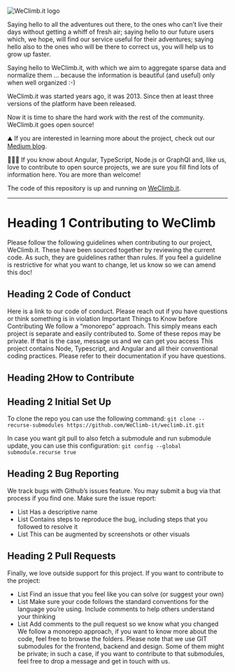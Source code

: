 ![WeClimb.it logo](https://i.ibb.co/19wjNbJ/github-readme.png)

Saying hello to all the adventures out there, to the ones who can’t live their days without getting a whiff of fresh air; saying hello to our future users which, we hope, will find our service useful for their adventures; saying hello also to the ones who will be there to correct us, you will help us to grow up faster.

Saying hello to WeClimb.it, with which we aim to aggregate sparse data and normalize them … because the information is beautiful (and useful) only when well organized :-)

WeClimb.it was started years ago, it was 2013. Since then at least three versions of the platform have been released.

Now it is time to share the hard work with the rest of the community. WeClimb.it goes open source!

⛰️ If you are interested in learning more about the project, check out our [Medium blog](https://medium.com/weclimb-it).

👩🏼‍💻 If you know about Angular, TypeScript, Node.js or GraphQl and, like us, love to contribute to open source projects, we are sure you fill find lots of information here. You are more than welcome!

The code of this repository is up and running on [WeClimb.it](https://www.weclimb.it).

---
# Heading 1 Contributing to WeClimb
Please follow the following guidelines when contributing to our project, WeClimb.it. These have been sourced together by reviewing the current code. As such, they are guidelines rather than rules. If you feel a guideline is restrictive for what you want to change, let us know so we can amend this doc!
## Heading 2 Code of Conduct
Here is a link to our code of conduct. Please reach out if you have questions or think something is in violation
Important Things to Know before Contributing
We follow a “monorepo” approach. This simply means each project is separate and easily contributed to.
Some of these repos may be private. If that is the case, message us and we can get you access
This project contains Node, Typescript, and Angular and all their conventional coding practices. Please refer to their documentation if you have questions.
## Heading 2How to Contribute
## Heading 2 Initial Set Up
To clone the repo you can use the following command:
`git clone --recurse-submodules https://github.com/WeClimb-it/weclimb.it.git`

In case you want git pull to also fetch a submodule and run submodule update, you can use this configuration:
`git config --global submodule.recurse true`
## Heading 2 Bug Reporting
We track bugs with Github’s issues feature. You may submit a bug via that process if you find one. Make sure the issue report:
* List Has a descriptive name
* List Contains steps to reproduce the bug, including steps that you followed to resolve it
* List This can be augmented by screenshots or other visuals
## Heading 2 Pull Requests
Finally, we love outside support for this project. If you want to contribute to the project:
* List Find an issue that you feel like you can solve (or suggest your own)
* List Make sure your code follows the standard conventions for the language you’re
using. Include comments to help others understand your thinking
* List Add comments to the pull request so we know what you changed
We follow a monorepo approach, if you want to know more about the code, feel free to browse the folders.
Please note that we use GIT submodules for the frontend, backend and design. Some of them might be private; in such a case, if you want to contribute to that submodules, feel free to drop a message and get in touch with us.


